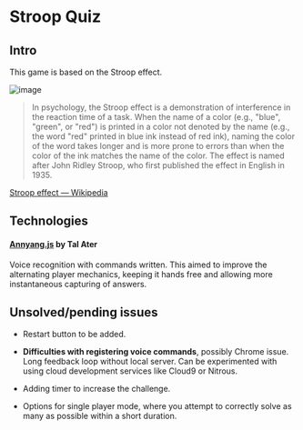 # Stroop Quiz

## Intro

This game is based on the Stroop effect.

![image](http://67.media.tumblr.com/4d264030b6e36ddefb52c5402dd1e434/tumblr_mogwva8mMe1rwewyjo1_1280.png)

> In psychology, the Stroop effect is a demonstration of interference in the reaction time of a task. When the name of a color (e.g., "blue", "green", or "red") is printed in a color not denoted by the name (e.g., the word "red" printed in blue ink instead of red ink), naming the color of the word takes longer and is more prone to errors than when the color of the ink matches the name of the color. The effect is named after John Ridley Stroop, who first published the effect in English in 1935.

[Stroop effect —  Wikipedia](https://en.wikipedia.org/wiki/Stroop_effect)

## Technologies

#### [Annyang.js](https://www.talater.com/annyang/) by Tal Ater
 Voice recognition with commands written. This aimed to improve the alternating player mechanics, keeping it hands free and allowing more instantaneous capturing of answers.

## Unsolved/pending issues

- Restart button to be added.

- **Difficulties with registering voice commands**, possibly Chrome issue. Long feedback loop without local server. Can be experimented with using cloud development services like Cloud9 or Nitrous.

- Adding timer to increase the challenge.

- Options for single player mode, where you attempt to correctly solve as many as possible within a short duration.
